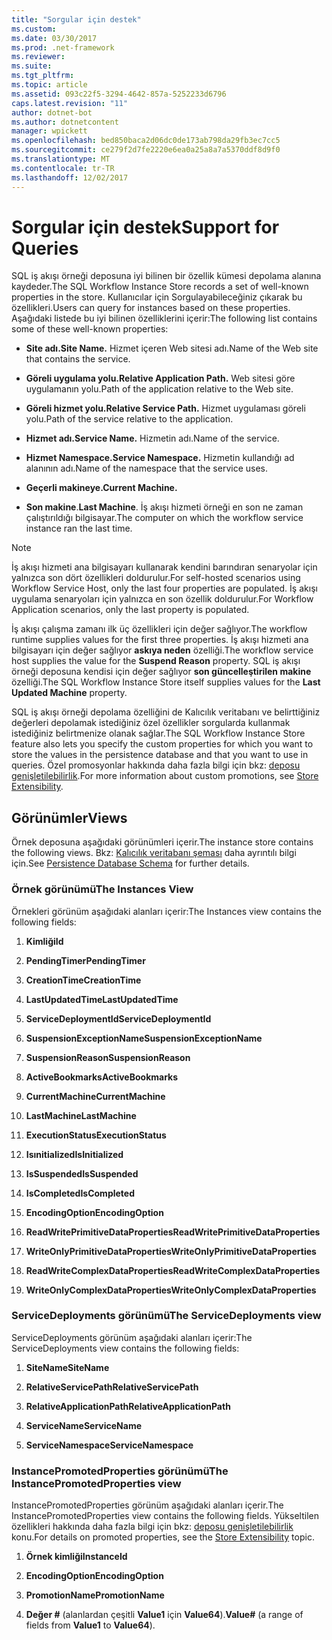 ```yaml
---
title: "Sorgular için destek"
ms.custom: 
ms.date: 03/30/2017
ms.prod: .net-framework
ms.reviewer: 
ms.suite: 
ms.tgt_pltfrm: 
ms.topic: article
ms.assetid: 093c22f5-3294-4642-857a-5252233d6796
caps.latest.revision: "11"
author: dotnet-bot
ms.author: dotnetcontent
manager: wpickett
ms.openlocfilehash: bed850baca2d06dc0de173ab798da29fb3ec7cc5
ms.sourcegitcommit: ce279f2d7fe2220e6ea0a25a8a7a5370ddf8d9f0
ms.translationtype: MT
ms.contentlocale: tr-TR
ms.lasthandoff: 12/02/2017
---
```

# <a name="support-for-queries"></a><span data-ttu-id="ca64b-102">Sorgular için destek</span><span class="sxs-lookup"><span data-stu-id="ca64b-102">Support for Queries</span></span>
<span data-ttu-id="ca64b-103">SQL iş akışı örneği deposuna iyi bilinen bir özellik kümesi depolama alanına kaydeder.</span><span class="sxs-lookup"><span data-stu-id="ca64b-103">The SQL Workflow Instance Store records a set of well-known properties in the store.</span></span> <span data-ttu-id="ca64b-104">Kullanıcılar için Sorgulayabileceğiniz çıkarak bu özellikleri.</span><span class="sxs-lookup"><span data-stu-id="ca64b-104">Users can query for instances based on these properties.</span></span> <span data-ttu-id="ca64b-105">Aşağıdaki listede bu iyi bilinen özelliklerini içerir:</span><span class="sxs-lookup"><span data-stu-id="ca64b-105">The following list contains some of these well-known properties:</span></span>  
  
-   <span data-ttu-id="ca64b-106">**Site adı.**</span><span class="sxs-lookup"><span data-stu-id="ca64b-106">**Site Name.**</span></span> <span data-ttu-id="ca64b-107">Hizmet içeren Web sitesi adı.</span><span class="sxs-lookup"><span data-stu-id="ca64b-107">Name of the Web site that contains the service.</span></span>  
  
-   <span data-ttu-id="ca64b-108">**Göreli uygulama yolu.**</span><span class="sxs-lookup"><span data-stu-id="ca64b-108">**Relative Application Path.**</span></span> <span data-ttu-id="ca64b-109">Web sitesi göre uygulamanın yolu.</span><span class="sxs-lookup"><span data-stu-id="ca64b-109">Path of the application relative to the Web site.</span></span>  
  
-   <span data-ttu-id="ca64b-110">**Göreli hizmet yolu.**</span><span class="sxs-lookup"><span data-stu-id="ca64b-110">**Relative Service Path.**</span></span> <span data-ttu-id="ca64b-111">Hizmet uygulaması göreli yolu.</span><span class="sxs-lookup"><span data-stu-id="ca64b-111">Path of the service relative to the application.</span></span>  
  
-   <span data-ttu-id="ca64b-112">**Hizmet adı.**</span><span class="sxs-lookup"><span data-stu-id="ca64b-112">**Service Name.**</span></span> <span data-ttu-id="ca64b-113">Hizmetin adı.</span><span class="sxs-lookup"><span data-stu-id="ca64b-113">Name of the service.</span></span>  
  
-   <span data-ttu-id="ca64b-114">**Hizmet Namespace.**</span><span class="sxs-lookup"><span data-stu-id="ca64b-114">**Service Namespace.**</span></span> <span data-ttu-id="ca64b-115">Hizmetin kullandığı ad alanının adı.</span><span class="sxs-lookup"><span data-stu-id="ca64b-115">Name of the namespace that the service uses.</span></span>  
  
-   <span data-ttu-id="ca64b-116">**Geçerli makineye.**</span><span class="sxs-lookup"><span data-stu-id="ca64b-116">**Current Machine.**</span></span>  
  
-   <span data-ttu-id="ca64b-117">**Son makine**.</span><span class="sxs-lookup"><span data-stu-id="ca64b-117">**Last Machine**.</span></span> <span data-ttu-id="ca64b-118">İş akışı hizmeti örneği en son ne zaman çalıştırıldığı bilgisayar.</span><span class="sxs-lookup"><span data-stu-id="ca64b-118">The computer on which the workflow service instance ran the last time.</span></span>  
  
> [!NOTE]
>  <span data-ttu-id="ca64b-119">İş akışı hizmeti ana bilgisayarı kullanarak kendini barındıran senaryolar için yalnızca son dört özellikleri doldurulur.</span><span class="sxs-lookup"><span data-stu-id="ca64b-119">For self-hosted scenarios using Workflow Service Host, only the last four properties are populated.</span></span> <span data-ttu-id="ca64b-120">İş akışı uygulama senaryoları için yalnızca en son özellik doldurulur.</span><span class="sxs-lookup"><span data-stu-id="ca64b-120">For Workflow Application scenarios, only the last property is populated.</span></span>  
  
 <span data-ttu-id="ca64b-121">İş akışı çalışma zamanı ilk üç özellikleri için değer sağlıyor.</span><span class="sxs-lookup"><span data-stu-id="ca64b-121">The workflow runtime supplies values for the first three properties.</span></span> <span data-ttu-id="ca64b-122">İş akışı hizmeti ana bilgisayarı için değer sağlıyor **askıya neden** özelliği.</span><span class="sxs-lookup"><span data-stu-id="ca64b-122">The workflow service host supplies the value for the **Suspend Reason** property.</span></span> <span data-ttu-id="ca64b-123">SQL iş akışı örneği deposuna kendisi için değer sağlıyor **son güncelleştirilen makine** özelliği.</span><span class="sxs-lookup"><span data-stu-id="ca64b-123">The SQL Workflow Instance Store itself supplies values for the **Last Updated Machine** property.</span></span>  
  
 <span data-ttu-id="ca64b-124">SQL iş akışı örneği depolama özelliğini de Kalıcılık veritabanı ve belirttiğiniz değerleri depolamak istediğiniz özel özellikler sorgularda kullanmak istediğiniz belirtmenize olanak sağlar.</span><span class="sxs-lookup"><span data-stu-id="ca64b-124">The SQL Workflow Instance Store feature also lets you specify the custom properties for which you want to store the values in the persistence database and that you want to use in queries.</span></span> <span data-ttu-id="ca64b-125">Özel promosyonlar hakkında daha fazla bilgi için bkz: [deposu genişletilebilirlik](../../../docs/framework/windows-workflow-foundation/store-extensibility.md).</span><span class="sxs-lookup"><span data-stu-id="ca64b-125">For more information about custom promotions, see [Store Extensibility](../../../docs/framework/windows-workflow-foundation/store-extensibility.md).</span></span>  
  
## <a name="views"></a><span data-ttu-id="ca64b-126">Görünümler</span><span class="sxs-lookup"><span data-stu-id="ca64b-126">Views</span></span>  
 <span data-ttu-id="ca64b-127">Örnek deposuna aşağıdaki görünümleri içerir.</span><span class="sxs-lookup"><span data-stu-id="ca64b-127">The instance store contains the following views.</span></span> <span data-ttu-id="ca64b-128">Bkz: [Kalıcılık veritabanı şeması](../../../docs/framework/windows-workflow-foundation/persistence-database-schema.md) daha ayrıntılı bilgi için.</span><span class="sxs-lookup"><span data-stu-id="ca64b-128">See [Persistence Database Schema](../../../docs/framework/windows-workflow-foundation/persistence-database-schema.md) for further details.</span></span>  
  
### <a name="the-instances-view"></a><span data-ttu-id="ca64b-129">Örnek görünümü</span><span class="sxs-lookup"><span data-stu-id="ca64b-129">The Instances View</span></span>  
 <span data-ttu-id="ca64b-130">Örnekleri görünüm aşağıdaki alanları içerir:</span><span class="sxs-lookup"><span data-stu-id="ca64b-130">The Instances view contains the following fields:</span></span>  
  
1.  <span data-ttu-id="ca64b-131">**Kimliği**</span><span class="sxs-lookup"><span data-stu-id="ca64b-131">**Id**</span></span>  
  
2.  <span data-ttu-id="ca64b-132">**PendingTimer**</span><span class="sxs-lookup"><span data-stu-id="ca64b-132">**PendingTimer**</span></span>  
  
3.  <span data-ttu-id="ca64b-133">**CreationTime**</span><span class="sxs-lookup"><span data-stu-id="ca64b-133">**CreationTime**</span></span>  
  
4.  <span data-ttu-id="ca64b-134">**LastUpdatedTime**</span><span class="sxs-lookup"><span data-stu-id="ca64b-134">**LastUpdatedTime**</span></span>  
  
5.  <span data-ttu-id="ca64b-135">**ServiceDeploymentId**</span><span class="sxs-lookup"><span data-stu-id="ca64b-135">**ServiceDeploymentId**</span></span>  
  
6.  <span data-ttu-id="ca64b-136">**SuspensionExceptionName**</span><span class="sxs-lookup"><span data-stu-id="ca64b-136">**SuspensionExceptionName**</span></span>  
  
7.  <span data-ttu-id="ca64b-137">**SuspensionReason**</span><span class="sxs-lookup"><span data-stu-id="ca64b-137">**SuspensionReason**</span></span>  
  
8.  <span data-ttu-id="ca64b-138">**ActiveBookmarks**</span><span class="sxs-lookup"><span data-stu-id="ca64b-138">**ActiveBookmarks**</span></span>  
  
9. <span data-ttu-id="ca64b-139">**CurrentMachine**</span><span class="sxs-lookup"><span data-stu-id="ca64b-139">**CurrentMachine**</span></span>  
  
10. <span data-ttu-id="ca64b-140">**LastMachine**</span><span class="sxs-lookup"><span data-stu-id="ca64b-140">**LastMachine**</span></span>  
  
11. <span data-ttu-id="ca64b-141">**ExecutionStatus**</span><span class="sxs-lookup"><span data-stu-id="ca64b-141">**ExecutionStatus**</span></span>  
  
12. <span data-ttu-id="ca64b-142">**Isınitialized**</span><span class="sxs-lookup"><span data-stu-id="ca64b-142">**IsInitialized**</span></span>  
  
13. <span data-ttu-id="ca64b-143">**IsSuspended**</span><span class="sxs-lookup"><span data-stu-id="ca64b-143">**IsSuspended**</span></span>  
  
14. <span data-ttu-id="ca64b-144">**IsCompleted**</span><span class="sxs-lookup"><span data-stu-id="ca64b-144">**IsCompleted**</span></span>  
  
15. <span data-ttu-id="ca64b-145">**EncodingOption**</span><span class="sxs-lookup"><span data-stu-id="ca64b-145">**EncodingOption**</span></span>  
  
16. <span data-ttu-id="ca64b-146">**ReadWritePrimitiveDataProperties**</span><span class="sxs-lookup"><span data-stu-id="ca64b-146">**ReadWritePrimitiveDataProperties**</span></span>  
  
17. <span data-ttu-id="ca64b-147">**WriteOnlyPrimitiveDataProperties**</span><span class="sxs-lookup"><span data-stu-id="ca64b-147">**WriteOnlyPrimitiveDataProperties**</span></span>  
  
18. <span data-ttu-id="ca64b-148">**ReadWriteComplexDataProperties**</span><span class="sxs-lookup"><span data-stu-id="ca64b-148">**ReadWriteComplexDataProperties**</span></span>  
  
19. <span data-ttu-id="ca64b-149">**WriteOnlyComplexDataProperties**</span><span class="sxs-lookup"><span data-stu-id="ca64b-149">**WriteOnlyComplexDataProperties**</span></span>  
  
### <a name="the-servicedeployments-view"></a><span data-ttu-id="ca64b-150">ServiceDeployments görünümü</span><span class="sxs-lookup"><span data-stu-id="ca64b-150">The ServiceDeployments view</span></span>  
 <span data-ttu-id="ca64b-151">ServiceDeployments görünüm aşağıdaki alanları içerir:</span><span class="sxs-lookup"><span data-stu-id="ca64b-151">The ServiceDeployments view contains the following fields:</span></span>  
  
1.  <span data-ttu-id="ca64b-152">**SiteName**</span><span class="sxs-lookup"><span data-stu-id="ca64b-152">**SiteName**</span></span>  
  
2.  <span data-ttu-id="ca64b-153">**RelativeServicePath**</span><span class="sxs-lookup"><span data-stu-id="ca64b-153">**RelativeServicePath**</span></span>  
  
3.  <span data-ttu-id="ca64b-154">**RelativeApplicationPath**</span><span class="sxs-lookup"><span data-stu-id="ca64b-154">**RelativeApplicationPath**</span></span>  
  
4.  <span data-ttu-id="ca64b-155">**ServiceName**</span><span class="sxs-lookup"><span data-stu-id="ca64b-155">**ServiceName**</span></span>  
  
5.  <span data-ttu-id="ca64b-156">**ServiceNamespace**</span><span class="sxs-lookup"><span data-stu-id="ca64b-156">**ServiceNamespace**</span></span>  
  
### <a name="the-instancepromotedproperties-view"></a><span data-ttu-id="ca64b-157">InstancePromotedProperties görünümü</span><span class="sxs-lookup"><span data-stu-id="ca64b-157">The InstancePromotedProperties view</span></span>  
 <span data-ttu-id="ca64b-158">InstancePromotedProperties görünüm aşağıdaki alanları içerir.</span><span class="sxs-lookup"><span data-stu-id="ca64b-158">The InstancePromotedProperties view contains the following fields.</span></span> <span data-ttu-id="ca64b-159">Yükseltilen özellikleri hakkında daha fazla bilgi için bkz: [deposu genişletilebilirlik](../../../docs/framework/windows-workflow-foundation/store-extensibility.md) konu.</span><span class="sxs-lookup"><span data-stu-id="ca64b-159">For details on promoted properties, see the [Store Extensibility](../../../docs/framework/windows-workflow-foundation/store-extensibility.md) topic.</span></span>  
  
1.  <span data-ttu-id="ca64b-160">**Örnek kimliği**</span><span class="sxs-lookup"><span data-stu-id="ca64b-160">**InstanceId**</span></span>  
  
2.  <span data-ttu-id="ca64b-161">**EncodingOption**</span><span class="sxs-lookup"><span data-stu-id="ca64b-161">**EncodingOption**</span></span>  
  
3.  <span data-ttu-id="ca64b-162">**PromotionName**</span><span class="sxs-lookup"><span data-stu-id="ca64b-162">**PromotionName**</span></span>  
  
4.  <span data-ttu-id="ca64b-163">**Değer #** (alanlardan çeşitli **Value1** için **Value64**).</span><span class="sxs-lookup"><span data-stu-id="ca64b-163">**Value#** (a range of fields from **Value1** to **Value64**).</span></span>
